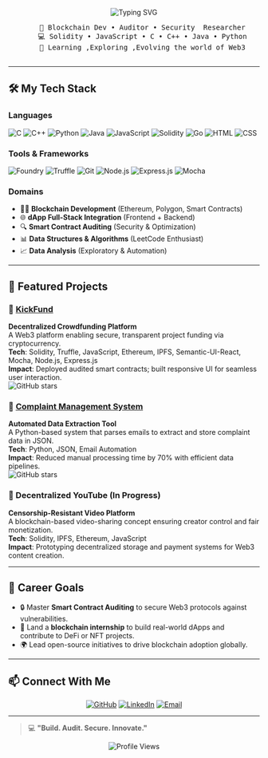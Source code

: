 <p align="center">
  <img src="https://readme-typing-svg.herokuapp.com?font=Fira+Code&size=48&pause=1000&color=41E0E8&center=true&vCenter=true&width=800&height=80&repeat=true&lines=Hey%2C+I'm+Kamil!;Blockchain+Developer;Aspiring+Auditor;Security+Researcher&speed=80" alt="Typing SVG" />
</p>

<div align="center">
<pre>
    💼 Blockchain Dev • Auditor • Security  Researcher
    💻 Solidity • JavaScript • C • C++ • Java • Python
     📖 Learning ,Exploring ,Evolving the world of Web3 

</pre>
</div>

---

## 🛠️ My Tech Stack

### Languages
![C](https://img.shields.io/badge/-C-00599C?style=flat&logo=c)  ![C++](https://img.shields.io/badge/-C++-00599C?style=flat&logo=cplusplus)  ![Python](https://img.shields.io/badge/-Python-3776AB?style=flat&logo=python)  ![Java](https://img.shields.io/badge/-Java-007396?style=flat&logo=java)  ![JavaScript](https://img.shields.io/badge/-JavaScript-F7DF1E?style=flat&logo=javascript)  ![Solidity](https://img.shields.io/badge/-Solidity-363636?style=flat&logo=solidity)  ![Go](https://img.shields.io/badge/-Go-00ADD8?style=flat&logo=go)  ![HTML](https://img.shields.io/badge/-HTML-E34F26?style=flat&logo=html5)  ![CSS](https://img.shields.io/badge/-CSS-1572B6?style=flat&logo=css3)

### Tools & Frameworks
![Foundry](https://img.shields.io/badge/-Foundry-000000?style=flat)  ![Truffle](https://img.shields.io/badge/-Truffle-5C2D91?style=flat)  ![Git](https://img.shields.io/badge/-Git-F05032?style=flat&logo=git)  ![Node.js](https://img.shields.io/badge/-Node.js-339933?style=flat&logo=node.js)  ![Express.js](https://img.shields.io/badge/-Express.js-000000?style=flat)  ![Mocha](https://img.shields.io/badge/-Mocha-8D5524?style=flat&logo=mocha)

### Domains
- 🧑‍💻 **Blockchain Development** (Ethereum, Polygon, Smart Contracts)  
- 🌐 **dApp Full-Stack Integration** (Frontend + Backend)  
- 🔍 **Smart Contract Auditing** (Security & Optimization)  
- 📊 **Data Structures & Algorithms** (LeetCode Enthusiast)  
- 📈 **Data Analysis** (Exploratory & Automation)

---

## 🌟 Featured Projects

### 🔗 [KickFund](https://github.com/kamilsiu/kickfund)  
**Decentralized Crowdfunding Platform**  
A Web3 platform enabling secure, transparent project funding via cryptocurrency.  
**Tech**: Solidity, Truffle, JavaScript, Ethereum, IPFS, Semantic-UI-React, Mocha, Node.js, Express.js  
**Impact**: Deployed audited smart contracts; built responsive UI for seamless user interaction.  
![GitHub stars](https://img.shields.io/github/stars/kamilsiu/kickfund?style=social)

### 🔗 [Complaint Management System](https://github.com/kamilsiu/37codeBlooded)  
**Automated Data Extraction Tool**  
A Python-based system that parses emails to extract and store complaint data in JSON.  
**Tech**: Python, JSON, Email Automation  
**Impact**: Reduced manual processing time by 70% with efficient data pipelines.  
![GitHub stars](https://img.shields.io/github/stars/kamilsiu/37codeBlooded?style=social)

### 🔗 Decentralized YouTube (In Progress)  
**Censorship-Resistant Video Platform**  
A blockchain-based video-sharing concept ensuring creator control and fair monetization.  
**Tech**: Solidity, IPFS, Ethereum, JavaScript  
**Impact**: Prototyping decentralized storage and payment systems for Web3 content creation.

---

## 🎯 Career Goals

- 🔒 Master **Smart Contract Auditing** to secure Web3 protocols against vulnerabilities.  
- 💼 Land a **blockchain internship** to build real-world dApps and contribute to DeFi or NFT projects.  
- 🌍 Lead open-source initiatives to drive blockchain adoption globally.

---

## 📫 Connect With Me

<p align="center">
  <a href="https://github.com/kamilsiu"><img src="https://img.shields.io/badge/-GitHub-181717?style=for-the-badge&logo=github" alt="GitHub"></a>
  <a href="https://www.linkedin.com/in/kamil-nissar-348145252/"><img src="https://img.shields.io/badge/-LinkedIn-0A66C2?style=for-the-badge&logo=linkedin" alt="LinkedIn"></a>
  <a href="mailto:your-email@example.com"><img src="https://img.shields.io/badge/-Email-D14836?style=for-the-badge&logo=gmail" alt="Email"></a>
</p>

---

> 💻 **"Build. Audit. Secure. Innovate."**

<p align="center">
  <img src="https://komarev.com/ghpvc/?username=kamilsiu&color=blue" alt="Profile Views" />
</p>
